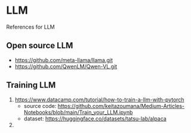# LLM
References for LLM

## Open source LLM
* https://github.com/meta-llama/llama.git
* https://github.com/QwenLM/Qwen-VL.git

## Training LLM
  1. https://www.datacamp.com/tutorial/how-to-train-a-llm-with-pytorch
     * source code: https://github.com/keitazoumana/Medium-Articles-Notebooks/blob/main/Train_your_LLM.ipynb
     * dataset: https://huggingface.co/datasets/tatsu-lab/alpaca
  2. 
    

